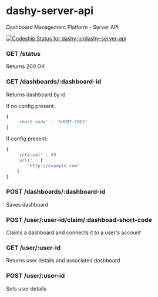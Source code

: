 dashy-server-api
================
Dashboard Management Platform - Server API

[![Codeship Status for dashy-io/dashy-server-api](https://codeship.com/projects/669bc9e0-5795-0132-c62d-2aedc25d7739/status)](https://codeship.com/projects/49856)

### GET /status
Returns 200 OK

### GET /dashboards/:dashboard-id
Returns dashboard by id

If no config present:
```js
{
    'short_code' : 'SHORT-CODE'
}
```

If config present:
```js
{
    'interval' : 60
    'urls' : [
        'http://example.com'
    ]
}
```

### POST /dashboards/:dashboard-id
Saves dashboard

### POST /user/:user-id/claim/:dashboad-short-code
Claims a dashboard and connects it to a user's account

### GET /user/:user-id
Returns user details and associated dashboard

### POST /user/:user-id
Sets user details
